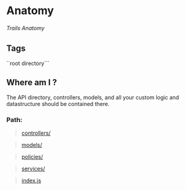 # Anatomy
###### Trails Anatomy

## Tags
``root directory```

## Where am I ?

The API directory, controllers, models, and all your custom logic and datastructure should be contained there. 

### Path:

> [controllers/](controllers/README.md)

> [models/](models/README.md)

> [policies/](policies/README.md)

> [services/](services/README.md)

> [index.js](../../index.md)
